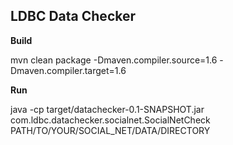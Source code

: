LDBC Data Checker
-----------------

**Build**

mvn clean package -Dmaven.compiler.source=1.6 -Dmaven.compiler.target=1.6

**Run**

java -cp target/datachecker-0.1-SNAPSHOT.jar com.ldbc.datachecker.socialnet.SocialNetCheck PATH/TO/YOUR/SOCIAL_NET/DATA/DIRECTORY
